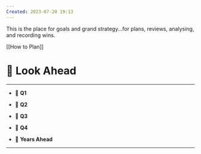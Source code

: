 ```yaml
---
Created: 2023-07-20 19:13
---
```

This is the place for goals and grand strategy...for plans, reviews, analysing, and recording wins.

[[How to Plan]]
# 🔭 Look Ahead
---
- 📅 **Q1**

- 📅 **Q2**

- 📅 **Q3**

- 📅 **Q4**

- 📅 **Years Ahead**

---
